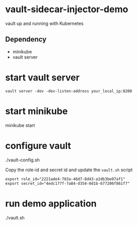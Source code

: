 # vault-sidecar-injector-demo
vault up and running with Kubernetes 

## Dependency
- minikube
- vault server

# start vault server

```shell
vault server -dev -dev-listen-address your_local_ip:8200
```

# start minikube
minikube start



# configure vault
./vault-config.sh

Copy the role-id and secret id and update the `vault.sh` script
```
export role_id="2221ade4-783a-46d7-8d43-a2db3be07af1"
export secret_id="4edc177f-7a84-d354-0d1b-677206f861f7"
```

# run demo application

./vault.sh